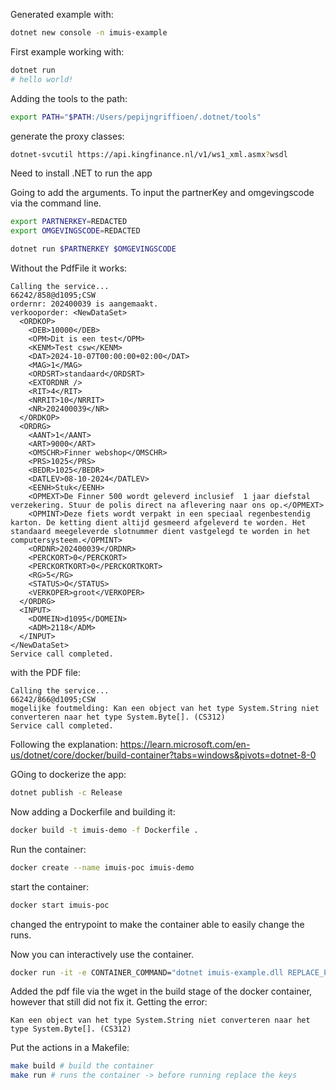 
Generated example with:

```bash
dotnet new console -n imuis-example
```

First example working with:
```bash
dotnet run
# hello world!

```


Adding the tools to the path:
```bash
export PATH="$PATH:/Users/pepijngriffioen/.dotnet/tools"
```

generate the proxy classes:
```bash
dotnet-svcutil https://api.kingfinance.nl/v1/ws1_xml.asmx?wsdl
```

Need to install .NET to run the app



Going to add the arguments. To input the partnerKey and omgevingscode via the command line.
```bash
export PARTNERKEY=REDACTED
export OMGEVINGSCODE=REDACTED

dotnet run $PARTNERKEY $OMGEVINGSCODE
```

Without the PdfFile it works:
```text
Calling the service...
66242/858@d1095;CSW
ordernr: 202400039 is aangemaakt.
verkooporder: <NewDataSet>
  <ORDKOP>
    <DEB>10000</DEB>
    <OPM>Dit is een test</OPM>
    <KENM>Test csw</KENM>
    <DAT>2024-10-07T00:00:00+02:00</DAT>
    <MAG>1</MAG>
    <ORDSRT>standaard</ORDSRT>
    <EXTORDNR />
    <RIT>4</RIT>
    <NRRIT>10</NRRIT>
    <NR>202400039</NR>
  </ORDKOP>
  <ORDRG>
    <AANT>1</AANT>
    <ART>9000</ART>
    <OMSCHR>Finner webshop</OMSCHR>
    <PRS>1025</PRS>
    <BEDR>1025</BEDR>
    <DATLEV>08-10-2024</DATLEV>
    <EENH>Stuk</EENH>
    <OPMEXT>De Finner 500 wordt geleverd inclusief  1 jaar diefstal verzekering. Stuur de polis direct na aflevering naar ons op.</OPMEXT>
    <OPMINT>Deze fiets wordt verpakt in een speciaal regenbestendig karton. De ketting dient altijd gesmeerd afgeleverd te worden. Het standaard meegeleverde slotnummer dient vastgelegd te worden in het computersysteem.</OPMINT>
    <ORDNR>202400039</ORDNR>
    <PERCKORT>0</PERCKORT>
    <PERCKORTKORT>0</PERCKORTKORT>
    <RG>5</RG>
    <STATUS>O</STATUS>
    <VERKOPER>groot</VERKOPER>
  </ORDRG>
  <INPUT>
    <DOMEIN>d1095</DOMEIN>
    <ADM>2118</ADM>
  </INPUT>
</NewDataSet>
Service call completed.
```

with the PDF file:
```text
Calling the service...
66242/866@d1095;CSW
mogelijke foutmelding: Kan een object van het type System.String niet converteren naar het type System.Byte[]. (CS312)
Service call completed.
```

Following the explanation: https://learn.microsoft.com/en-us/dotnet/core/docker/build-container?tabs=windows&pivots=dotnet-8-0

GOing to dockerize the app:
```bash
dotnet publish -c Release
```
Now adding a Dockerfile and building it:
```bash
docker build -t imuis-demo -f Dockerfile .
```

Run the container:
```bash
docker create --name imuis-poc imuis-demo
```

start the container:
```bash
docker start imuis-poc
```

changed the entrypoint to make the container able to easily change the runs.

Now you can interactively use the container.
```bash
docker run -it -e CONTAINER_COMMAND="dotnet imuis-example.dll REPLACE_PARTNER_KEY REPLACE_OMGEVINGSCODE" imuis-demo
```

Added the pdf file via the wget in the build stage of the docker container, however that still did not fix it. Getting the error:
```text
Kan een object van het type System.String niet converteren naar het type System.Byte[]. (CS312)
```


Put the actions in a Makefile:
```bash
make build # build the container
make run # runs the container -> before running replace the keys
```



